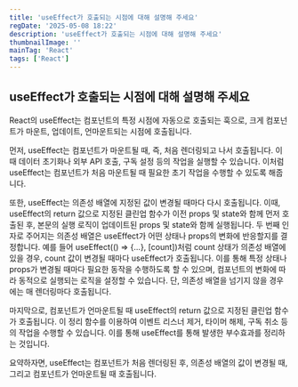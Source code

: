 ```yaml
---
title: 'useEffect가 호출되는 시점에 대해 설명해 주세요'
regDate: '2025-05-08 18:22'
description: 'useEffect가 호출되는 시점에 대해 설명해 주세요'
thumbnailImage: ''
mainTag: 'React'
tags: ['React']
---
```


## useEffect가 호출되는 시점에 대해 설명해 주세요

React의 useEffect는 컴포넌트의 특정 시점에 자동으로 호출되는 훅으로, 크게 컴포넌트가 마운트, 업데이트, 언마운트되는 시점에 호출됩니다.

먼저, useEffect는 컴포넌트가 마운트될 때, 즉, 처음 렌더링되고 나서 호출됩니다. 이때 데이터 초기화나 외부 API 호출, 구독 설정 등의 작업을 실행할 수 있습니다. 이처럼 useEffect는 컴포넌트가 처음 마운트될 때 필요한 초기 작업을 수행할 수 있도록 해줍니다.

또한, useEffect는 의존성 배열에 지정된 값이 변경될 때마다 다시 호출됩니다. 이때, useEffect의 return 값으로 지정된 클린업 함수가 이전 props 및 state와 함께 먼저 호출된 후, 본문의 실행 로직이 업데이트된 props 및 state와 함께 실행됩니다.
두 번째 인자로 주어지는 의존성 배열은 useEffect가 어떤 상태나 props의 변화에 반응할지를 결정합니다. 예를 들어 useEffect(() => {...}, [count])처럼 count 상태가 의존성 배열에 있을 경우, count 값이 변경될 때마다 useEffect가 호출됩니다. 이를 통해 특정 상태나 props가 변경될 때마다 필요한 동작을 수행하도록 할 수 있으며, 컴포넌트의 변화에 따라 동적으로 실행되는 로직을 설정할 수 있습니다.
단, 의존성 배열을 넘기지 않을 경우에는 매 렌더링마다 호출됩니다.

마지막으로, 컴포넌트가 언마운트될 때 useEffect의 return 값으로 지정된 클린업 함수가 호출됩니다. 이 정리 함수를 이용하여 이벤트 리스너 제거, 타이머 해제, 구독 취소 등의 작업을 수행할 수 있습니다. 이를 통해 useEffect를 통해 발생한 부수효과를 정리하는 것입니다.

요약하자면, useEffect는 컴포넌트가 처음 렌더링된 후, 의존성 배열의 값이 변경될 때, 그리고 컴포넌트가 언마운트될 때 호출됩니다.

